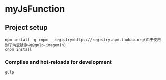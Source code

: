 # myJsFunction

## Project setup
```
npm install -g cnpm --registry=https://registry.npm.taobao.org(由于使用到了淘宝镜像中的gulp-imagemin)
cnpm install
```
### Compiles and hot-reloads for development
```
gulp
```

